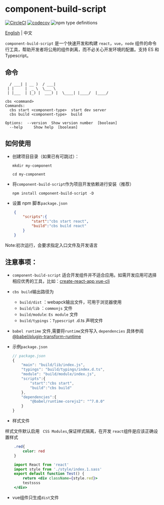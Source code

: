 # component-build-script

[![CircleCI](https://circleci.com/gh/Hucy/component-build-script.svg?style=svg)](https://circleci.com/gh/Hucy/component-build-script)
[![codecov](https://codecov.io/gh/Hucy/component-build-script/branch/master/graph/badge.svg)](https://codecov.io/gh/Hucy/component-build-script)
![npm type definitions](https://img.shields.io/npm/types/chalk.svg)

[English](./README.md) | 中文

`component-build-script` 是一个快速开发和构建  `react`，`vue`，`node` 组件的命令行工具，帮助开发者将公用的组件剥离，而不必关心开发环境的配置。支持 ES 和 Typescript。

## 命令

```
  / ___| | __ )  / ___|
 | |     |  _ \  \___ \
 | |___  | |_) |  ___) |  \____| |____/  |____/

cbs <command>
Commands:
  cbs start <component-type>  start dev server
  cbs build <component-type>  build

Options:  --version  Show version number  [boolean]
  --help     Show help  [boolean]
```
## 如何使用


-  创建项目目录（如果已有可跳过）：

    `mkdir my-component`
    
    `cd my-component`

- 将`component-build-script`作为项目开发依赖进行安装（推荐）

    `npm install component-build-script -D`

- 设置 npm 脚本`package.json`

```json
    {
        "scripts":{
            "start":"cbs start react",
            "build":"cbs build react"
        }
    }
``` 

  Note:初次运行，会要求指定入口文件及开发语言

## 注意事项：

- `component-build-script` 适合开发组件并不适合应用。如需开发应用可选择相应优秀的工具，比如：[create-react-app](https://github.com/facebook/create-react-app),[vue-cli](https://github.com/vuejs/vue-cli)
- `cbs build`输出路径为
    
    + `build/dist` ：webapck输出文件，可用于浏览器使用
    + `build/lib` ：`commonjs` 文件
    + `build/module`: `Es module` 文件
    + `build/typings`：`Typescript` .d.ts 声明文件

- `babel runtime` 文件,需要将`runtime`文件写入 `dependencies` 具体参阅[@babel/plugin-transform-runtime](https://babeljs.io/docs/en/babel-plugin-transform-runtime)


-  示例`package.json`

    ```js
    // package.json
    {
        "main": "build/lib/index.js",
        "typings": "build/typings/index.d.ts",
        "module": "build/module/index.js",
        "scripts":{
            "start":"cbs start",
            "build":"cbs build"
        },
        "dependencies":{
            "@babel/runtime-corejs2": "^7.0.0"
        }
    }

-  样式文件

样式文件默认启用 ` CSS Modules`,保证样式隔离，在开发 `react`组件是应该正确设置样式

```index.1.sass
    .red{
        color: red
    }
```

```jsx
    import React from 'react'
    import style from './style/index.1.sass'
    export default function Test() {
        return <div className={style.red}>
        testssss
    </div>
```

-  vue组件只生成`dist`文件
